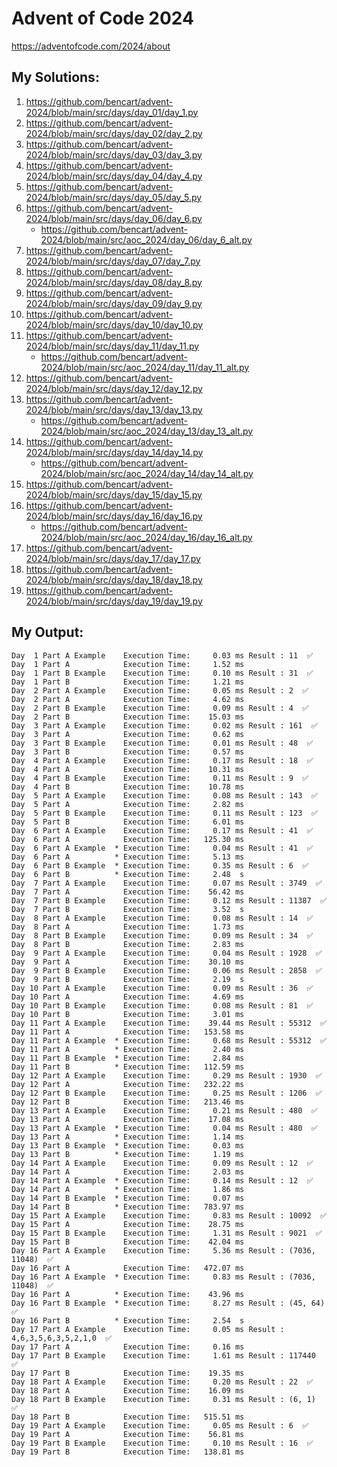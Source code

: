 # Advent of Code 2024

https://adventofcode.com/2024/about

## My Solutions:

1. https://github.com/bencart/advent-2024/blob/main/src/days/day_01/day_1.py
2. https://github.com/bencart/advent-2024/blob/main/src/days/day_02/day_2.py
3. https://github.com/bencart/advent-2024/blob/main/src/days/day_03/day_3.py
4. https://github.com/bencart/advent-2024/blob/main/src/days/day_04/day_4.py
5. https://github.com/bencart/advent-2024/blob/main/src/days/day_05/day_5.py
6. https://github.com/bencart/advent-2024/blob/main/src/days/day_06/day_6.py
    - https://github.com/bencart/advent-2024/blob/main/src/aoc_2024/day_06/day_6_alt.py
7. https://github.com/bencart/advent-2024/blob/main/src/days/day_07/day_7.py
8. https://github.com/bencart/advent-2024/blob/main/src/days/day_08/day_8.py
9. https://github.com/bencart/advent-2024/blob/main/src/days/day_09/day_9.py
10. https://github.com/bencart/advent-2024/blob/main/src/days/day_10/day_10.py
11. https://github.com/bencart/advent-2024/blob/main/src/days/day_11/day_11.py
    - https://github.com/bencart/advent-2024/blob/main/src/aoc_2024/day_11/day_11_alt.py
12. https://github.com/bencart/advent-2024/blob/main/src/days/day_12/day_12.py
13. https://github.com/bencart/advent-2024/blob/main/src/days/day_13/day_13.py
    - https://github.com/bencart/advent-2024/blob/main/src/aoc_2024/day_13/day_13_alt.py
14. https://github.com/bencart/advent-2024/blob/main/src/days/day_14/day_14.py
    - https://github.com/bencart/advent-2024/blob/main/src/aoc_2024/day_14/day_14_alt.py
15. https://github.com/bencart/advent-2024/blob/main/src/days/day_15/day_15.py
16. https://github.com/bencart/advent-2024/blob/main/src/days/day_16/day_16.py
    - https://github.com/bencart/advent-2024/blob/main/src/aoc_2024/day_16/day_16_alt.py
17. https://github.com/bencart/advent-2024/blob/main/src/days/day_17/day_17.py
18. https://github.com/bencart/advent-2024/blob/main/src/days/day_18/day_18.py
19. https://github.com/bencart/advent-2024/blob/main/src/days/day_19/day_19.py

## My Output:

```text
Day  1 Part A Example    Execution Time:     0.03 ms Result : 11  ✅
Day  1 Part A            Execution Time:     1.52 ms 
Day  1 Part B Example    Execution Time:     0.10 ms Result : 31  ✅
Day  1 Part B            Execution Time:     1.21 ms 
Day  2 Part A Example    Execution Time:     0.05 ms Result : 2  ✅
Day  2 Part A            Execution Time:     4.62 ms 
Day  2 Part B Example    Execution Time:     0.09 ms Result : 4  ✅
Day  2 Part B            Execution Time:    15.03 ms 
Day  3 Part A Example    Execution Time:     0.02 ms Result : 161  ✅
Day  3 Part A            Execution Time:     0.62 ms 
Day  3 Part B Example    Execution Time:     0.01 ms Result : 48  ✅
Day  3 Part B            Execution Time:     0.57 ms 
Day  4 Part A Example    Execution Time:     0.17 ms Result : 18  ✅
Day  4 Part A            Execution Time:    10.31 ms 
Day  4 Part B Example    Execution Time:     0.11 ms Result : 9  ✅
Day  4 Part B            Execution Time:    10.78 ms 
Day  5 Part A Example    Execution Time:     0.08 ms Result : 143  ✅
Day  5 Part A            Execution Time:     2.82 ms 
Day  5 Part B Example    Execution Time:     0.11 ms Result : 123  ✅
Day  5 Part B            Execution Time:     6.01 ms 
Day  6 Part A Example    Execution Time:     0.17 ms Result : 41  ✅
Day  6 Part A            Execution Time:   125.30 ms 
Day  6 Part A Example  * Execution Time:     0.04 ms Result : 41  ✅
Day  6 Part A          * Execution Time:     5.13 ms 
Day  6 Part B Example  * Execution Time:     0.35 ms Result : 6  ✅
Day  6 Part B          * Execution Time:     2.48  s 
Day  7 Part A Example    Execution Time:     0.07 ms Result : 3749  ✅
Day  7 Part A            Execution Time:    56.42 ms 
Day  7 Part B Example    Execution Time:     0.12 ms Result : 11387  ✅
Day  7 Part B            Execution Time:     3.52  s 
Day  8 Part A Example    Execution Time:     0.08 ms Result : 14  ✅
Day  8 Part A            Execution Time:     1.73 ms 
Day  8 Part B Example    Execution Time:     0.09 ms Result : 34  ✅
Day  8 Part B            Execution Time:     2.83 ms 
Day  9 Part A Example    Execution Time:     0.04 ms Result : 1928  ✅
Day  9 Part A            Execution Time:    30.10 ms 
Day  9 Part B Example    Execution Time:     0.06 ms Result : 2858  ✅
Day  9 Part B            Execution Time:     2.19  s 
Day 10 Part A Example    Execution Time:     0.09 ms Result : 36  ✅
Day 10 Part A            Execution Time:     4.69 ms 
Day 10 Part B Example    Execution Time:     0.08 ms Result : 81  ✅
Day 10 Part B            Execution Time:     3.01 ms 
Day 11 Part A Example    Execution Time:    39.44 ms Result : 55312  ✅
Day 11 Part A            Execution Time:   153.58 ms 
Day 11 Part A Example  * Execution Time:     0.68 ms Result : 55312  ✅
Day 11 Part A          * Execution Time:     2.40 ms 
Day 11 Part B Example  * Execution Time:     2.84 ms 
Day 11 Part B          * Execution Time:   112.59 ms 
Day 12 Part A Example    Execution Time:     0.29 ms Result : 1930  ✅
Day 12 Part A            Execution Time:   232.22 ms 
Day 12 Part B Example    Execution Time:     0.25 ms Result : 1206  ✅
Day 12 Part B            Execution Time:   213.46 ms 
Day 13 Part A Example    Execution Time:     0.21 ms Result : 480  ✅
Day 13 Part A            Execution Time:    17.08 ms 
Day 13 Part A Example  * Execution Time:     0.04 ms Result : 480  ✅
Day 13 Part A          * Execution Time:     1.14 ms 
Day 13 Part B Example  * Execution Time:     0.03 ms 
Day 13 Part B          * Execution Time:     1.19 ms 
Day 14 Part A Example    Execution Time:     0.09 ms Result : 12  ✅
Day 14 Part A            Execution Time:     2.03 ms 
Day 14 Part A Example  * Execution Time:     0.14 ms Result : 12  ✅
Day 14 Part A          * Execution Time:     1.86 ms 
Day 14 Part B Example  * Execution Time:     0.07 ms 
Day 14 Part B          * Execution Time:   783.97 ms 
Day 15 Part A Example    Execution Time:     0.83 ms Result : 10092  ✅
Day 15 Part A            Execution Time:    28.75 ms 
Day 15 Part B Example    Execution Time:     1.31 ms Result : 9021  ✅
Day 15 Part B            Execution Time:    42.04 ms 
Day 16 Part A Example    Execution Time:     5.36 ms Result : (7036, 11048)  ✅
Day 16 Part A            Execution Time:   472.07 ms 
Day 16 Part A Example  * Execution Time:     0.83 ms Result : (7036, 11048)  ✅
Day 16 Part A          * Execution Time:    43.96 ms 
Day 16 Part B Example  * Execution Time:     8.27 ms Result : (45, 64)  ✅
Day 16 Part B          * Execution Time:     2.54  s 
Day 17 Part A Example    Execution Time:     0.05 ms Result : 4,6,3,5,6,3,5,2,1,0  ✅
Day 17 Part A            Execution Time:     0.16 ms 
Day 17 Part B Example    Execution Time:     1.61 ms Result : 117440  ✅
Day 17 Part B            Execution Time:    19.35 ms 
Day 18 Part A Example    Execution Time:     0.20 ms Result : 22  ✅
Day 18 Part A            Execution Time:    16.09 ms 
Day 18 Part B Example    Execution Time:     0.31 ms Result : (6, 1)  ✅
Day 18 Part B            Execution Time:   515.51 ms 
Day 19 Part A Example    Execution Time:     0.05 ms Result : 6  ✅
Day 19 Part A            Execution Time:    56.81 ms 
Day 19 Part B Example    Execution Time:     0.10 ms Result : 16  ✅
Day 19 Part B            Execution Time:   138.81 ms 
```


